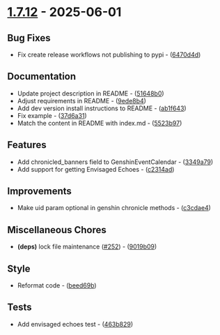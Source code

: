 # [1.7.12](https://github.com/ashleney/genshin.py/compare/v1.7.11..v1.7.12) - 2025-06-01

## Bug Fixes

- Fix create release workflows not publishing to pypi - ([6470d4d](https://github.com/ashleney/genshin.py/commit/6470d4d0f0ea75e48fb86fcd2ab1ab9405a41121))

## Documentation

- Update project description in README - ([51648b0](https://github.com/ashleney/genshin.py/commit/51648b0faba6b51dc77782551ea037f435bbc7ee))
- Adjust requirements in README - ([9ede8b4](https://github.com/ashleney/genshin.py/commit/9ede8b420a6d23188bef816d36ab73e1d2133bb0))
- Add dev version install instructions to README - ([ab1f643](https://github.com/ashleney/genshin.py/commit/ab1f6437233594fda2158af35c7e9bb21c8021d1))
- Fix example - ([37d6a31](https://github.com/ashleney/genshin.py/commit/37d6a31be54725d89b2e93134b8a796060712824))
- Match the content in README with index.md - ([5523b97](https://github.com/ashleney/genshin.py/commit/5523b9788b6d467dd9cfa9afbb797659208f7cde))

## Features

- Add chronicled_banners field to GenshinEventCalendar - ([3349a79](https://github.com/ashleney/genshin.py/commit/3349a794a17bbba058f163c880d95f2977eaaba3))
- Add support for getting Envisaged Echoes - ([c2314ad](https://github.com/ashleney/genshin.py/commit/c2314adcb88fe25fbf01551ea8dbe70cb8a2791f))

## Improvements

- Make uid param optional in genshin chronicle methods - ([c3cdae4](https://github.com/ashleney/genshin.py/commit/c3cdae43b28ed41def895a088b32a193f2759faa))

## Miscellaneous Chores

- **(deps)** lock file maintenance ([#252](https://github.com/ashleney/genshin.py/issues/252)) - ([9019b09](https://github.com/ashleney/genshin.py/commit/9019b092dad372c1000c5b1016ca4f863824cebf))

## Style

- Reformat code - ([beed69b](https://github.com/ashleney/genshin.py/commit/beed69bbc41a51ec1e4144f0d8f5eb363922caa1))

## Tests

- Add envisaged echoes test - ([463b829](https://github.com/ashleney/genshin.py/commit/463b829f7de1005e423d1f36f0b48f135c3f062b))

